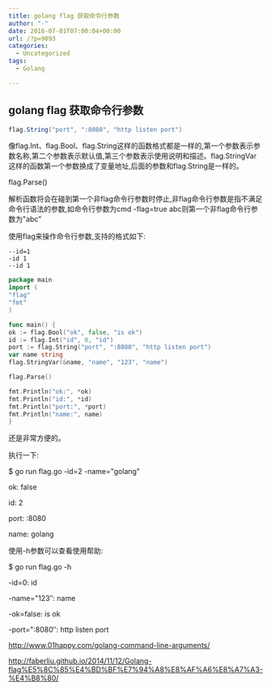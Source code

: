 ```yaml
---
title: golang flag 获取命令行参数
author: "-"
date: 2016-07-01T07:00:04+00:00
url: /?p=9093
categories:
  - Uncategorized
tags:
  - Golang

---
```

## golang flag 获取命令行参数
```java
flag.String("port", ":8080", "http listen port")
```

像flag.Int、flag.Bool、flag.String这样的函数格式都是一样的,第一个参数表示参数名称,第二个参数表示默认值,第三个参数表示使用说明和描述。flag.StringVar这样的函数第一个参数换成了变量地址,后面的参数和flag.String是一样的。

flag.Parse()

解析函数将会在碰到第一个非flag命令行参数时停止,非flag命令行参数是指不满足命令行语法的参数,如命令行参数为cmd -flag=true abc则第一个非flag命令行参数为"abc"

使用flag来操作命令行参数,支持的格式如下: 

```bash-id=1
--id=1
-id 1
--id 1
```

```go
package main
import (
"flag"
"fmt"
)

func main() {
ok := flag.Bool("ok", false, "is ok")
id := flag.Int("id", 0, "id")
port := flag.String("port", ":8080", "http listen port")
var name string
flag.StringVar(&name, "name", "123", "name")

flag.Parse()

fmt.Println("ok:", *ok)
fmt.Println("id:", *id)
fmt.Println("port:", *port)
fmt.Println("name:", name)
}
```

还是非常方便的。

执行一下: 

$ go run flag.go -id=2 -name="golang"
  
ok: false
  
id: 2
  
port: :8080
  
name: golang

使用-h参数可以查看使用帮助: 

$ go run flag.go -h
  
-id=0: id
  
-name="123″: name
  
-ok=false: is ok
  
-port=":8080″: http listen port

http://www.01happy.com/golang-command-line-arguments/
  
http://faberliu.github.io/2014/11/12/Golang-flag%E5%8C%85%E4%BD%BF%E7%94%A8%E8%AF%A6%E8%A7%A3-%E4%B8%80/